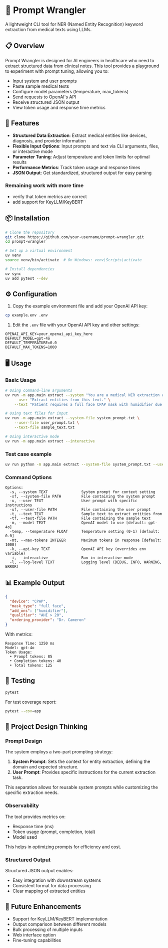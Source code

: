 # 🤖 Prompt Wrangler

A lightweight CLI tool for NER (Named Entity Recognition) keyword extraction from medical texts using LLMs.

## 📋 Overview

Prompt Wrangler is designed for AI engineers in healthcare who need to extract structured data from clinical notes. This tool provides a playground to experiment with prompt tuning, allowing you to:

- Input system and user prompts
- Paste sample medical texts
- Configure model parameters (temperature, max_tokens)
- Send requests to OpenAI's API
- Receive structured JSON output
- View token usage and response time metrics

## 🚀 Features

- **Structured Data Extraction**: Extract medical entities like devices, diagnosis, and provider information
- **Flexible Input Options**: Input prompts and text via CLI arguments, files, or interactive mode
- **Parameter Tuning**: Adjust temperature and token limits for optimal results
- **Performance Metrics**: Track token usage and response times
- **JSON Output**: Get standardized, structured output for easy parsing

### Remaining work with more time

- verify that token metrics are correct
- add support for KeyLLM/KeyBERT

## 📦 Installation

```bash
# Clone the repository
git clone https://github.com/your-username/prompt-wrangler.git
cd prompt-wrangler

# Set up a virtual environment
uv venv
source venv/bin/activate  # On Windows: venv\Scripts\activate

# Install dependencies
uv sync
uv add pytest --dev
```

## ⚙️ Configuration

1. Copy the example environment file and add your OpenAI API key:

```bash
cp example.env .env
```

1. Edit the `.env` file with your OpenAI API key and other settings:

```properties
OPENAI_API_KEY=your_openai_api_key_here
DEFAULT_MODEL=gpt-4o
DEFAULT_TEMPERATURE=0.0
DEFAULT_MAX_TOKENS=1000
```

## 🖥️ Usage

### Basic Usage

```bash
# Using command-line arguments
uv run -m app.main extract --system "You are a medical NER extraction assistant." \
    --user "Extract entities from this text." \
    --text "Patient requires a full face CPAP mask with humidifier due to AHI > 20. Ordered by Dr. Cameron."

# Using text files for input
uv run -m app.main extract --system-file system_prompt.txt \
    --user-file user_prompt.txt \
    --text-file sample_text.txt

# Using interactive mode
uv run -m app.main extract --interactive
```

### Test case example

```bash
uv run python -m app.main extract --system-file system_prompt.txt --user-file user_prompt.txt --text-file test_case_1.txt
```


### Command Options

```text
Options:
  -s, --system TEXT               System prompt for context setting
  -sf, --system-file PATH         File containing the system prompt
  -u, --user TEXT                 User prompt with specific instructions
  -uf, --user-file PATH           File containing the user prompt
  -t, --text TEXT                 Sample text to extract entities from
  -tf, --text-file PATH           File containing the sample text
  -m, --model TEXT                OpenAI model to use [default: gpt-4o]
  -temp, --temperature FLOAT      Temperature setting (0-1) [default: 0.0]
  -mt, --max-tokens INTEGER       Maximum tokens in response [default: 1000]
  -k, --api-key TEXT              OpenAI API key (overrides env variable)
  -i, --interactive               Run in interactive mode
  -l, --log-level TEXT            Logging level (DEBUG, INFO, WARNING, ERROR)
```

## 📊 Example Output

```json
{
  "device": "CPAP",
  "mask_type": "full face",
  "add_ons": ["humidifier"],
  "qualifier": "AHI > 20",
  "ordering_provider": "Dr. Cameron"
}
```

With metrics:

```text
Response Time: 1250 ms
Model: gpt-4o
Token Usage:
  • Prompt tokens: 85
  • Completion tokens: 40
  • Total tokens: 125
```

## 🧪 Testing

```bash
pytest
```

For test coverage report:

```bash
pytest --cov=app
```

## 🤔 Project Design Thinking

### Prompt Design

The system employs a two-part prompting strategy:

1. **System Prompt**: Sets the context for entity extraction, defining the domain and expected structure.
2. **User Prompt**: Provides specific instructions for the current extraction task.

This separation allows for reusable system prompts while customizing the specific extraction needs.

### Observability

The tool provides metrics on:

- Response time (ms)
- Token usage (prompt, completion, total)
- Model used

This helps in optimizing prompts for efficiency and cost.

### Structured Output

Structured JSON output enables:

- Easy integration with downstream systems
- Consistent format for data processing
- Clear mapping of extracted entities

## 📝 Future Enhancements

- Support for KeyLLM/KeyBERT implementation
- Output comparison between different models
- Bulk processing of multiple inputs
- Web interface option
- Fine-tuning capabilities
